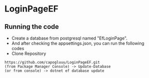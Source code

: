 # LoginPageEF

## Running the code

* Create a database from postgresql named "EfLoginPage". 
* And after checking the appsettings.json, you can run the following codes
* Clone Repository
```
https://github.com/capogluuu/LoginPageEF.git
(from Package Manager Console) -> Update-Database
(or from console) -> dotnet ef database update
```

